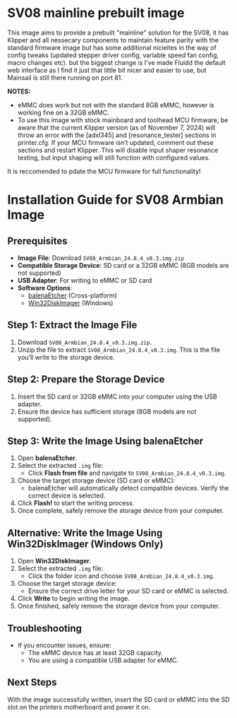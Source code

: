 # SV08 mainline prebuilt image

This image aims to provide a prebuilt "mainline" solution for the SV08, it has Klipper and all nessecary components to maintain feature parity with the standard firmware image but has some additional nicieites in the way of config tweaks (updated stepper driver config, variable speed fan config, macro changes etc). but the biggest change is I've made Fluidd the default web interface as I find it just that little bit nicer and easier to use, but Mainsail is still there running on port 81.

**NOTES:**
- eMMC does work but not with the standard 8GB eMMC, however is working fine on a 32GB eMMC.
- To use this image with stock mainboard and toolhead MCU firmware, be aware that the current Klipper version (as of November 7, 2024) will throw an error with the [adxl345] and [resonance_tester] sections in printer.cfg. If your MCU firmware isn’t updated, comment out these sections and restart Klipper. This will disable input shaper resonance testing, but input shaping will still function with configured values.

It is reccomended to pdate the MCU firmware for full functionality!

# Installation Guide for SV08 Armbian Image

## Prerequisites

- **Image File**: Download `SV08_Armbian_24.8.4_v0.3.img.zip`
- **Compatible Storage Device**: SD card or a 32GB eMMC (8GB models are not supported)
- **USB Adapter**: For writing to eMMC or SD card
- **Software Options**:
  - [balenaEtcher](https://www.balena.io/etcher/) (Cross-platform)
  - [Win32DiskImager](https://sourceforge.net/projects/win32diskimager/) (Windows)

## Step 1: Extract the Image File

1. Download `SV08_Armbian_24.8.4_v0.3.img.zip`.
2. Unzip the file to extract `SV08_Armbian_24.8.4_v0.3.img`. This is the file you’ll write to the storage device.

## Step 2: Prepare the Storage Device

1. Insert the SD card or 32GB eMMC into your computer using the USB adapter.
2. Ensure the device has sufficient storage (8GB models are not supported).

## Step 3: Write the Image Using balenaEtcher

1. Open **balenaEtcher**.
2. Select the extracted `.img` file:
   - Click **Flash from file** and navigate to `SV08_Armbian_24.8.4_v0.3.img`.
3. Choose the target storage device (SD card or eMMC):
   - balenaEtcher will automatically detect compatible devices. Verify the correct device is selected.
4. Click **Flash!** to start the writing process.
5. Once complete, safely remove the storage device from your computer.

## Alternative: Write the Image Using Win32DiskImager (Windows Only)

1. Open **Win32DiskImager**.
2. Select the extracted `.img` file:
   - Click the folder icon and choose `SV08_Armbian_24.8.4_v0.3.img`.
3. Choose the target storage device:
   - Ensure the correct drive letter for your SD card or eMMC is selected.
4. Click **Write** to begin writing the image.
5. Once finished, safely remove the storage device from your computer.

## Troubleshooting

- If you encounter issues, ensure:
  - The eMMC device has at least 32GB capacity.
  - You are using a compatible USB adapter for eMMC.

## Next Steps

With the image successfully written, insert the SD card or eMMC into the SD slot on the printers motherboard and power it on.

